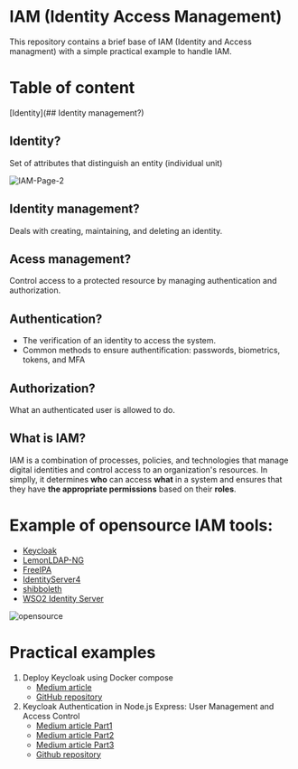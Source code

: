 # IAM (Identity Access Management)
This repository contains a brief base of IAM (Identity and Access managment) with a simple practical example to handle IAM.
# Table of content
[Identity](## Identity management?)
## Identity?

Set of attributes that distinguish an entity (individual unit)

![IAM-Page-2](https://github.com/Kenzaelmarchouk/IAM/assets/122173924/a52a5efa-9a01-43fd-8551-ca2457b500b9)
## Identity management?
Deals with creating, maintaining, and deleting an identity.

## Acess management?

Control access to a protected resource by managing authentication and authorization.

## Authentication?
- The verification of an identity to access the system.
- Common methods to ensure authentification: passwords, biometrics, tokens, and MFA
## Authorization?
What an authenticated user is allowed to do.
## What is IAM?
IAM is a combination of processes, policies, and technologies that manage digital identities and control access to an organization's resources. In simplly, it determines **who** can access **what** in a system and ensures that they have **the appropriate permissions** based on their **roles**.

# Example of opensource IAM tools:

* [Keycloak](https://www.keycloak.org/)
* [LemonLDAP-NG](https://lemonldap-ng.org/)
* [FreeIPA](https://www.freeipa.org/)
* [IdentityServer4](https://identityserver4.readthedocs.io/en/latest/)
* [shibboleth](https://www.shibboleth.net/)
* [WSO2 Identity Server](https://wso2.com/)
  
![opensource](https://github.com/Kenzaelmarchouk/IAM/assets/122173924/4ed259fc-a36a-48f5-965b-0650adb01888)

# Practical examples
1. Deploy Keycloak using Docker compose
   - [Medium article](https://medium.com/@kenzamarchouk/deploying-keycloak-with-docker-38fe36f34b95)
   - [GitHub repository](https://github.com/Kenzaelmarchouk/Keycloak)
3. Keycloak Authentication in Node.js Express: User Management and Access Control
   - [Medium article Part1](https://medium.com/@kenzamarchouk/keycloak-authentication-in-node-js-express-user-management-and-access-control-part1-0c3370c75838)
   - [Medium article Part2](https://medium.com/@kenzamarchouk/keycloak-authentication-in-node-js-express-user-management-and-access-control-part2-e7d1dc6391f9)
   - [Medium article Part3](https://medium.com/@kenzamarchouk/keycloak-authentication-in-node-js-express-user-management-and-access-control-part3-950b6aad1353)
   - [Github repository](https://github.com/Kenzaelmarchouk/KeycloakApp)
